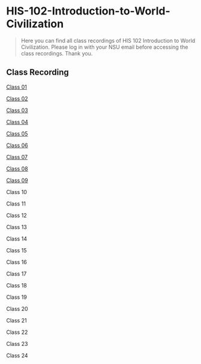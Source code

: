 # HIS-102-Introduction-to-World-Civilization
> Here you can find all class recordings of HIS 102 Introduction to World Civilization. Please log in with your NSU email before accessing the class recordings. Thank you.
## Class Recording

[Class 01](https://prescientperson.blogspot.com/p/blog-page.html)

[Class 02](https://drive.google.com/file/d/1mNIkETH8S00J4CDtCEqsh4ALO5KnA_CC/view?usp=sharing)

[Class 03](https://prescientperson.blogspot.com/p/blog-page.html)

[Class 04](https://drive.google.com/file/d/1WE_K8SWO3L5zNFYqgdPuf4GQi0SCi8mI/view?usp=sharing)

[Class 05](https://prescientperson.blogspot.com/p/blog-page.html)

[Class 06](https://drive.google.com/file/d/120kiZtI7mbPtDHS2XBE1WGfAxqmbOlL5/view?usp=sharing)

[Class 07](https://prescientperson.blogspot.com/p/blog-page.html)

[Class 08](https://drive.google.com/file/d/1RAg3lddtOxFQiw2VJZAS1Qbd8dMlwrtp/view?usp=sharing)

[Class 09](https://drive.google.com/file/d/1faToj-9ZKlJN0ctTmTc6ED2PKYpijwMn/view?usp=sharing)

Class 10

Class 11

Class 12

Class 13

Class 14

Class 15

Class 16

Class 17

Class 18

Class 19

Class 20

Class 21

Class 22

Class 23

Class 24
